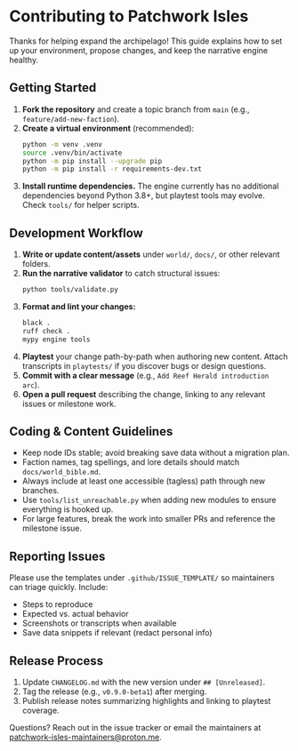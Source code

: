 # Contributing to Patchwork Isles

Thanks for helping expand the archipelago! This guide explains how to set up your environment, propose changes, and keep the narrative engine healthy.

## Getting Started
1. **Fork the repository** and create a topic branch from `main` (e.g., `feature/add-new-faction`).
2. **Create a virtual environment** (recommended):
   ```bash
   python -m venv .venv
   source .venv/bin/activate
   python -m pip install --upgrade pip
   python -m pip install -r requirements-dev.txt
   ```
3. **Install runtime dependencies.** The engine currently has no additional dependencies beyond Python 3.8+, but playtest tools may evolve. Check `tools/` for helper scripts.

## Development Workflow
1. **Write or update content/assets** under `world/`, `docs/`, or other relevant folders.
2. **Run the narrative validator** to catch structural issues:
   ```bash
   python tools/validate.py
   ```
3. **Format and lint your changes:**
   ```bash
   black .
   ruff check .
   mypy engine tools
   ```
4. **Playtest** your change path-by-path when authoring new content. Attach transcripts in `playtests/` if you discover bugs or design questions.
5. **Commit with a clear message** (e.g., `Add Reef Herald introduction arc`).
6. **Open a pull request** describing the change, linking to any relevant issues or milestone work.

## Coding & Content Guidelines
- Keep node IDs stable; avoid breaking save data without a migration plan.
- Faction names, tag spellings, and lore details should match `docs/world_bible.md`.
- Always include at least one accessible (tagless) path through new branches.
- Use `tools/list_unreachable.py` when adding new modules to ensure everything is hooked up.
- For large features, break the work into smaller PRs and reference the milestone issue.

## Reporting Issues
Please use the templates under `.github/ISSUE_TEMPLATE/` so maintainers can triage quickly. Include:
- Steps to reproduce
- Expected vs. actual behavior
- Screenshots or transcripts when available
- Save data snippets if relevant (redact personal info)

## Release Process
1. Update `CHANGELOG.md` with the new version under `## [Unreleased]`.
2. Tag the release (e.g., `v0.9.0-beta1`) after merging.
3. Publish release notes summarizing highlights and linking to playtest coverage.

Questions? Reach out in the issue tracker or email the maintainers at [patchwork-isles-maintainers@proton.me](mailto:patchwork-isles-maintainers@proton.me).
